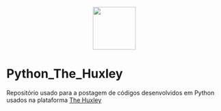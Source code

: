 <p align="center">
    <img align="center" src="https://raw.githubusercontent.com/MarikIshtar007/MarikIshtar007/master/images/python2.png" height='100'>
</p>

# Python_The_Huxley  

Repositório usado para a postagem de códigos desenvolvidos em Python usados na plataforma [The Huxley](http://thehuxley.com/profile/28496)
